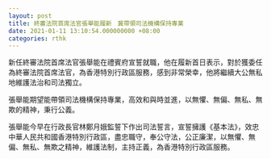 ```yaml
---
layout: post
title: 終審法院首席法官張舉能履新　冀帶領司法機構保持專業
date: 2021-01-11 13:10:54.000000000 +08:00
categories: rthk
---
```


新任終審法院首席法官張舉能在禮賓府宣誓就職，他在履新首日表示，對於獲委任為終審法院首席法官，為香港特別行政區服務，感到非常榮幸，他將繼續大公無私地維護法治和司法獨立。

張舉能期望能帶領司法機構保持專業，高效和與時並進，以無懼、無偏、無私、無欺的精神，秉行公義。

張舉能今早在行政長官林鄭月娥監誓下作出司法誓言，宣誓擁護《基本法》，效忠中華人民共和國香港特別行政區，盡忠職守，奉公守法，公正廉潔，以無懼、無偏、無私、無欺之精神，維護法制，主持正義，為香港特別行政區服務。

